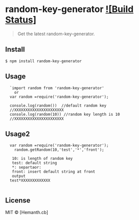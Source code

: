 # random-key-generator [![Build Status]](https://www.npmjs.com/package/random-key-generator)

>  Get the latest random-key-generator.


## Install

   `$ npm install random-key-generator`

## Usage
```
  `import random from 'random-key-generator' 
    or 
  var random =require('random-key-generator');       
  
  console.log(random())  //default random key 
  //XXXXXXXXXXXXXXXXXXXXXX             
  console.log(random(10)) //random key length is 10
  //XXXXXXXXXXXXXXXXXXXXXX

```
## Usage2
 ```
   var random =require('random-key-generator');       
     random.getRandom(10,'test','*','front');

    10: is length of random key
    test: default string
    *: separtaor:
    front: insert default string at front 
    output
   test*XXXXXXXXXXXXX
   
 ```

## License

MIT © [Hemanth.cb]
